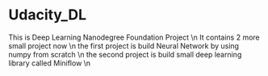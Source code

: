 # Udacity_DL
This is Deep Learning Nanodegree Foundation Project \n
It contains 2 more small project now \n
the first project is build Neural Network by using numpy from scratch \n
the second project is build small deep learning library called Miniflow \n
